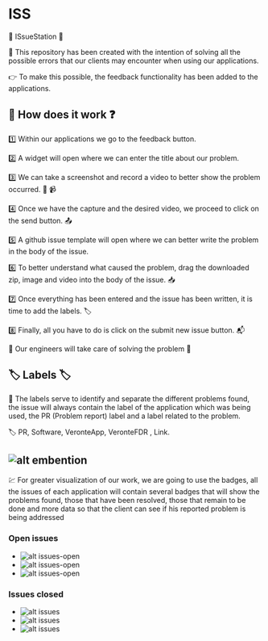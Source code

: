 # ISS

🚀 ISsueStation 🚀 

📮 This repository has been created with the intention of solving all the possible errors that our clients may encounter when using our applications.

👉 To make this possible, the feedback functionality has been added to the applications.

## 🧾 How does it work ❓

1️⃣ Within our applications we go to the feedback button.

2️⃣ A widget will open where we can enter the title about our problem.

3️⃣ We can take a screenshot and record a video to better show the problem occurred. 📸 📹

4️⃣ Once we have the capture and the desired video, we proceed to click on the send button. 📤

5️⃣ A github issue template will open where we can better write the problem in the body of the issue.

6️⃣ To better understand what caused the problem, drag the downloaded zip, image and video into the body of the issue. 📥

7️⃣ Once everything has been entered and the issue has been written, it is time to add the labels. 🏷️

8️⃣ Finally, all you have to do is click on the submit new issue button. 📬

🌟 Our engineers will take care of solving the problem 🌟


## 🏷️ Labels 🏷️

📝 The labels serve to identify and separate the different problems found, the issue will always contain the label of the application which was being used, 
    the PR (Problem report) label and a label related to the problem.

🏷️ PR, Software, VeronteApp, VeronteFDR , Link.


## ![alt embention](https://img.shields.io/static/v1?label=Badges&message=Embention&color=green&style=for-the-badge)

💹 For greater visualization of our work, we are going to use the badges, all the issues of each application will contain several badges that will show the problems found, those that have been resolved, those that remain to be done and more data so that the client can see if his reported problem is being addressed

### Open issues

* ![alt issues-open](https://img.shields.io/github/issues/embention/ISS/VeronteApp?color=blue&label=ISS%2FVeronteApp&logo=github&style=for-the-badge)
* ![alt issues-open](https://img.shields.io/github/issues/embention/ISS/VeronteFDR?color=blue&label=ISS%2FVeronteFDR&logo=github&style=for-the-badge)
* ![alt issues-open](https://img.shields.io/github/issues/embention/ISS/VeronteLink?color=blue&label=ISS%2FVeronteLink&logo=github&style=for-the-badge)

### Issues closed
  
* ![alt issues](https://img.shields.io/github/issues-closed/embention/ISS/VeronteApp?label=ISS%2FVeronteApp%20&logo=github&style=for-the-badge) 
* ![alt issues](https://img.shields.io/github/issues-closed/embention/ISS/VeronteFDR?label=ISS%2FVeronteFDR%20&logo=github&style=for-the-badge)
* ![alt issues](https://img.shields.io/github/issues-closed/embention/ISS/VeronteLink?label=ISS%2FVeronteLink%20&logo=github&style=for-the-badge)
